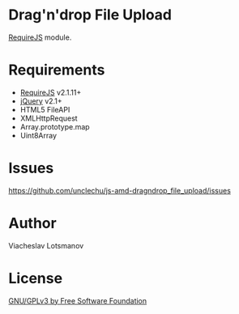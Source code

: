 Drag'n'drop File Upload
=======================

[RequireJS](http://requirejs.org/) module.

Requirements
============

- [RequireJS](http://requirejs.org/) v2.1.11+
- [jQuery](http://jquery.com/) v2.1+
- HTML5 FileAPI
- XMLHttpRequest
- Array.prototype.map
- Uint8Array

Issues
======

https://github.com/unclechu/js-amd-dragndrop_file_upload/issues

Author
======

Viacheslav Lotsmanov

License
=======

[GNU/GPLv3 by Free Software Foundation](https://github.com/unclechu/js-amd-dragndrop_file_upload/blob/master/LICENSE)
